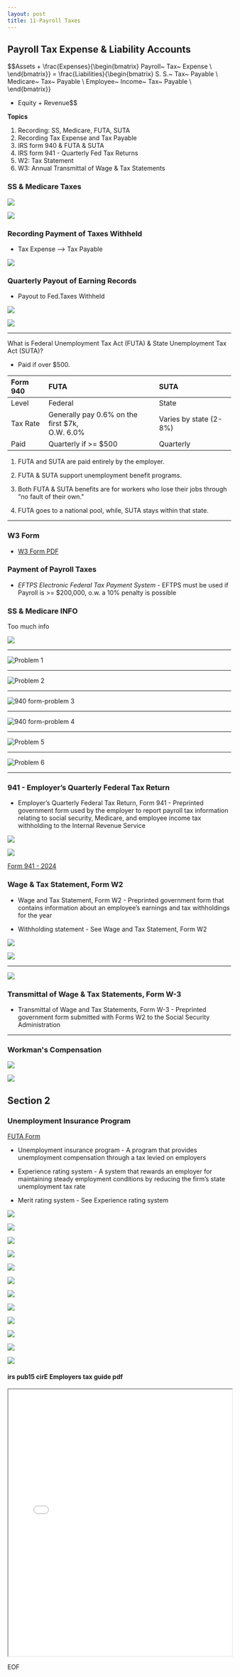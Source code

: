 ```yaml
---
layout: post
title: 11-Payroll Taxes
--- 
```




## Payroll Tax Expense & Liability Accounts

$$Assets + \frac{Expenses}{\begin{bmatrix}
                           Payroll~ Tax~ Expense \\
                           \end{bmatrix}}
= \frac{Liabilities}{\begin{bmatrix}
                     S. S.~ Tax~ Payable \\
                     Medicare~ Tax~ Payable \\
                     Employee~ Income~ Tax~ Payable \\
                     \end{bmatrix}}
 + Equity + Revenue$$

**Topics**  
1. Recording: SS, Medicare, FUTA, SUTA  
2. Recording Tax Expense and Tax Payable  
3. IRS form 940 & FUTA & SUTA  
4. IRS form 941 - Quarterly Fed Tax Returns  
5. W2: Tax Statement  
6. W3: Annual Transmittal of Wage & Tax Statements  

<!-- 
![](/bookkeeping/assets/mc-graw-accounting-course/chap11.payroll.taxes/1.objectives.png)
-->

### SS & Medicare Taxes

![](/bookkeeping/assets/mc-graw-accounting-course/chap11.payroll.taxes/ss.medicare.payin.png)

![](/bookkeeping/assets/mc-graw-accounting-course/chap11.payroll.taxes/4.tax.liability.png)

### Recording Payment of Taxes Withheld

- Tax Expense --> Tax Payable

![](/bookkeeping/assets/mc-graw-accounting-course/chap11.payroll.taxes/6.ledger.4.ss.medicare.tax.png)

### Quarterly Payout of Earning Records

- Payout to Fed.Taxes Withheld
  
![](/bookkeeping/assets/mc-graw-accounting-course/chap11.payroll.taxes/7.ledger.example.taxes.payable.png)


![](/bookkeeping/assets/mc-graw-accounting-course/chap11.payroll.taxes/8.earning.records.png)


---

What is Federal Unemployment Tax Act (FUTA) & State Unemployment Tax Act (SUTA)?

- Paid if over $500.
  
|Form 940|FUTA|SUTA|
|:-|:-|:-|
|Level|Federal|State|
|Tax Rate|Generally pay 0.6% on the first $7k,<br>O.W. 6.0%|Varies by state (2-8%)|
|Paid| Quarterly if >= $500 | Quarterly |

1. FUTA and SUTA are paid entirely by the employer.   

2. FUTA & SUTA support unemployment benefit programs.  

3. Both FUTA & SUTA benefits are for workers who lose their jobs through "no fault of their own."  

4. FUTA goes to a national pool, while, SUTA stays within that state.

---

### W3 Form

- [W3 Form PDF](https://www.irs.gov/pub/irs-pdf/iw2w3.pdf)


### Payment of Payroll Taxes

- *EFTPS Electronic Federal Tax Payment System* - EFTPS must be used if Payroll is >= $200,000, o.w. a 10% penalty is possible

<!--
![](/bookkeeping/assets/mc-graw-accounting-course/chap11.payroll.taxes/2.aca.provisions.png)
-->

### SS & Medicare INFO


Too much info

![](/bookkeeping/assets/mc-graw-accounting-course/chap11.payroll.taxes/3.calculating.tax.liability.png)

<!--
![](/bookkeeping/assets/mc-graw-accounting-course/chap11.payroll.taxes/5.tax.accts.dr.cr.png)
-->

---

![Problem 1](/bookkeeping/assets/mc-graw-accounting-course/chap11.payroll.taxes/chap11.prob.1.png)

---

![Problem 2](/bookkeeping/assets/mc-graw-accounting-course/chap11.payroll.taxes/chap11.prob.2.wages.table.png)

---

![940 form-problem 3](/bookkeeping/assets/mc-graw-accounting-course/chap11.payroll.taxes/chap11.prob.3.940.form.png)

---

![940 form-problem 4](/bookkeeping/assets/mc-graw-accounting-course/chap11.payroll.taxes/chap11.prob.4.png)

---

![Problem 5](/bookkeeping/assets/mc-graw-accounting-course/chap11.payroll.taxes/chap11.prob.5.futa.png)

---

![Problem 6](/bookkeeping/assets/mc-graw-accounting-course/chap11.payroll.taxes/chap11.prob.6.png)

---

### 941 - Employer’s Quarterly Federal Tax Return

- Employer’s Quarterly Federal Tax Return, Form 941 - Preprinted government form used by the employer to report payroll tax information relating to social security, Medicare, and employee income tax withholding to the Internal Revenue Service

![](/bookkeeping/assets/mc-graw-accounting-course/chap11.payroll.taxes/9.company.wide.tax.and.pay.schedule.png)

![](/bookkeeping/assets/mc-graw-accounting-course/chap11.payroll.taxes/10.when.to.file.png)

[Form 941 - 2024](https://www.irs.gov/pub/irs-prior/f941--2024.pdf)


### Wage & Tax Statement, Form W2

- Wage and Tax Statement, Form W2 - Preprinted government form that contains information about an employee’s earnings and tax withholdings for the year

- Withholding statement - See Wage and Tax Statement, Form W2

![](/bookkeeping/assets/mc-graw-accounting-course/chap11.payroll.taxes/w2.copies.made.png)


![](/bookkeeping/assets/mc-graw-accounting-course/chap11.payroll.taxes/12.w2.form.requirements.png)

---

![](/bookkeeping/assets/mc-graw-accounting-course/chap11.payroll.taxes/11.quarters.png)


### Transmittal of Wage & Tax Statements, Form W-3

- Transmittal of Wage and Tax Statements, Form W-3 - Preprinted government form submitted with Forms W2 to the Social Security Administration

---

### Workman's Compensation

![](/bookkeeping/assets/mc-graw-accounting-course/chap11.payroll.taxes/workmans.comp.exp.payable.png)

![](/bookkeeping/assets/mc-graw-accounting-course/chap11.payroll.taxes/prepaid.workmans.comp.cash.2.ins.png)

## Section 2


### Unemployment Insurance Program

[FUTA Form](_posts/2024-04-24-940-futa.md)

- Unemployment insurance program - A program that provides unemployment compensation through a tax levied on employers

- Experience rating system - A system that rewards an employer for maintaining steady employment conditions by reducing the firm’s state unemployment tax rate


- Merit rating system - See Experience rating system

![](/bookkeeping/assets/mc-graw-accounting-course/chap11.payroll.taxes/computing.unemployment.taxes.png)

![](/bookkeeping/assets/mc-graw-accounting-course/chap11.payroll.taxes/reporting.quarter.unemployment.taxes.png)


![](/bookkeeping/assets/mc-graw-accounting-course/chap11.payroll.taxes/futa3.png)

![](/bookkeeping/assets/mc-graw-accounting-course/chap11.payroll.taxes/Screenshot%20from%202024-04-22%2017-05-35.png)

![](/bookkeeping/assets/mc-graw-accounting-course/chap11.payroll.taxes/Screenshot%20from%202024-04-22%2017-09-02.png)

![](/bookkeeping/assets/mc-graw-accounting-course/chap11.payroll.taxes/Screenshot%20from%202024-04-22%2017-12-54.png)


![](/bookkeeping/assets/mc-graw-accounting-course/chap11.payroll.taxes/Screenshot%20from%202024-04-22%2017-15-58.png)

![](/bookkeeping/assets/mc-graw-accounting-course/chap11.payroll.taxes/Screenshot%20from%202024-04-22%2017-16-40.png)

![](/bookkeeping/assets/mc-graw-accounting-course/chap11.payroll.taxes/Screenshot%20from%202024-04-22%2017-17-41.png)

![](/bookkeeping/assets/mc-graw-accounting-course/chap11.payroll.taxes/tax.table.png)




![](/bookkeeping/assets/mc-graw-accounting-course/chap11.payroll.taxes/13.w2.info.png)

![](/bookkeeping/assets/mc-graw-accounting-course/chap11.payroll.taxes/14.w3.info.png)


#### irs pub15 cirE Employers tax guide pdf

<div class="pdf-container">
    <iframe src="/bookkeeping/assets/misc/irs.pub15.cirE.Employers.tax guide.pdf#zoom=FitH" height="600" width="100%" allowFullScreen="true">
    </iframe>
</div>

<!--
---

# NOT NEEDED

### Questions

![](/bookkeeping/assets/mc-graw-accounting-course/chap11.payroll.taxes/chap11.section1.q.png)

---

### Terms

![](/bookkeeping/assets/mc-graw-accounting-course/chap11.payroll.taxes/terms1.png)


- Experience rating system: Adjusts insurance premiums based on a company's past history of claims (fewer claims = lower premiums).

- Merit rating system: Rewards individual employees with lower insurance premiums based on their safety record or performance.

- Transmittal of Wage and Tax Statements, Form W3: An employer's form used to send copies of Form W2 (Wage and Tax Statement) to the Social Security Administration.

- Unemployment insurance program: Government-funded program that provides temporary financial assistance to qualified workers who lose their jobs through no fault of their own.

- Wage and Tax Statement, Form W2: An annual form employers send to employees summarizing their wages, taxes withheld, and other earnings information for tax filing purposes.

- Withholding statement: A document showing the amount of tax withheld from an employee's paycheck throughout the year (often synonymous with Form W2).

- Back period: Refers to a previous pay period or tax year for which tax filings or payments were missed or need to be adjusted.

-->

EOF